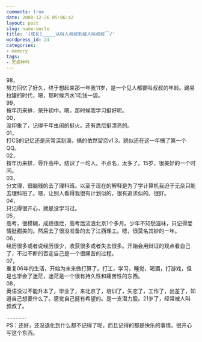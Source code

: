 ```yaml
---
comments: true
date: 2008-12-26 05:06:42
layout: post
slug: name-uncle
title: '[成长]_____从叫人叔叔到被人叫叔叔￣√'
wordpress_id: 24
categories:
- memory
tags:
- 无病呻吟
---
```


98，   
努力回忆了好久，终于想起来那一年我11岁，是一个见人都要叫叔叔的年龄。踢易拉罐的时代，嗯，那时候汽水1毛钱一袋。   
99，   
按年历来排，荣升初中。嗯，那时候我学习挺好呢。   
00，   
没印象了，记得千年虫闹的挺火。还有悉尼挺漂亮的。   
01，   
打CS的记忆还是灰常深刻滴，搞的依然留恋v1.3。貌似还在这一年搞了第一个QQ。   
02，   
按年历来排，辱升高中。结识了一坨人。不点名，太多了。15岁，很美好的一个时间。   
03，   
分文理，很脑残的去了理科班。以至于现在的解释是为了学计算机我迫于无奈只能去理科班了。嗯，让别人看得我很有计划似的，很有追求似的。很好。   
04，   
只记得很开心，就是没学习过。   
05，   
高考，很模糊，成绩很烂，高考后流浪北京1个多月。少年不知愁滋味，只记得爱情挺甜美的。然后去了很没准备的去了江西理工。嗯，很莫名其妙的一年。   
06，   
经历很多或者说经历很少，收获很多或者失去很多。开始会用辩证的观点看自己了，不过不断的否定自己是一个很痛苦的过程。   
07，   
重复06年的生活，开始为未来做打算了。打工，学习，睡觉，喝酒，打游戏，但是也学会了迷茫，迷茫是一个很有持久性和痛苦性的东西。   
08，   
英语没过不能升本了，毕业了，来北京了，培训了，失恋了，工作了，出差了，知道自己想要什么了。感觉自己挺有希望的。是一支潜力股。21岁了，经常被人叫叔叔了。   
  
·············   
PS：还好，还没退化到什么都不记得了呢，而且记得的都是快乐的事情。很开心写这个东西。   
  
  


